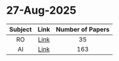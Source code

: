 # 27-Aug-2025

| Subject | Link | Number of Papers |
|:-----:|:----:|:----------------:|
| RO | [Link](https://github.com/KJaebye/EmbodiedAI-Robotics-arXiv-Daily-Reporter/tree/main/27-Aug-2025/RO) | 35 |
| AI | [Link](https://github.com/KJaebye/EmbodiedAI-Robotics-arXiv-Daily-Reporter/tree/main/27-Aug-2025/AI) | 163 |
